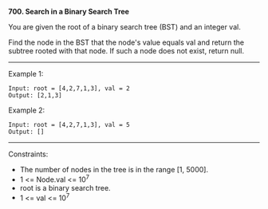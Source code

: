 **700. Search in a Binary Search Tree**

You are given the root of a binary search tree (BST) and an integer val.

Find the node in the BST that the node's value equals val and return the subtree rooted with that node. If such a node does not exist, return null.

*** 

Example 1:
```
Input: root = [4,2,7,1,3], val = 2
Output: [2,1,3]
```
Example 2:
```
Input: root = [4,2,7,1,3], val = 5
Output: []
``` 
***
Constraints:

- The number of nodes in the tree is in the range [1, 5000].
- 1 <= Node.val <= 10<sup>7</sup>
- root is a binary search tree.
- 1 <= val <= 10<sup>7</sup>
